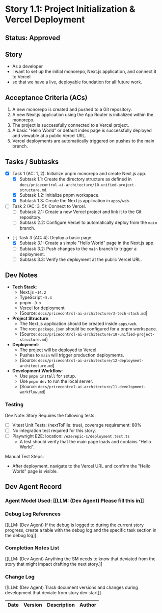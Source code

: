 # Story 1.1: Project Initialization & Vercel Deployment

## Status: Approved

## Story

- As a developer
- I want to set up the initial monorepo, Next.js application, and connect it to Vercel
- so that we have a live, deployable foundation for all future work.

## Acceptance Criteria (ACs)

1.  A new monorepo is created and pushed to a Git repository.
2.  A new Next.js application using the App Router is initialized within the monorepo.
3.  The project is successfully connected to a Vercel project.
4.  A basic "Hello World" or default index page is successfully deployed and viewable at a public Vercel URL.
5.  Vercel deployments are automatically triggered on pushes to the main branch.

## Tasks / Subtasks

- [x] Task 1 (AC: 1, 2): Initialize pnpm monorepo and create Next.js app.
  - [x] Subtask 1.1: Create the directory structure as defined in `docs/pricecontrol-ai-architecture/10-unified-project-structure.md`.
  - [x] Subtask 1.2: Initialize pnpm workspace.
  - [x] Subtask 1.3: Create the Next.js application in `apps/web`.
- [ ] Task 2 (AC: 3, 5): Connect to Vercel.
  - [ ] Subtask 2.1: Create a new Vercel project and link it to the Git repository.
  - [ ] Subtask 2.2: Configure Vercel to automatically deploy from the `main` branch.
- [-] Task 3 (AC: 4): Deploy a basic page.
  - [x] Subtask 3.1: Create a simple "Hello World" page in the Next.js app.
  - [ ] Subtask 3.2: Push changes to the `main` branch to trigger a deployment.
  - [ ] Subtask 3.3: Verify the deployment at the public Vercel URL.

## Dev Notes

- **Tech Stack**:
  - Next.js `~14.2`
  - TypeScript `~5.4`
  - pnpm `~9.x`
  - Vercel for deployment
  - [Source: `docs/pricecontrol-ai-architecture/3-tech-stack.md`]
- **Project Structure**:
  - The Next.js application should be created inside `apps/web`.
  - The root `package.json` should be configured for a pnpm workspace.
  - [Source: `docs/pricecontrol-ai-architecture/10-unified-project-structure.md`]
- **Deployment**:
  - The project will be deployed to Vercel.
  - Pushes to `main` will trigger production deployments.
  - [Source: `docs/pricecontrol-ai-architecture/12-deployment-architecture.md`]
- **Development Workflow**:
  - Use `pnpm install` for setup.
  - Use `pnpm dev` to run the local server.
  - [Source: `docs/pricecontrol-ai-architecture/11-development-workflow.md`]

### Testing

Dev Note: Story Requires the following tests:
- [ ] Vitest Unit Tests: (nextToFile: true), coverage requirement: 80%
- [ ] No integration test required for this story.
- [ ] Playwright E2E: location: `/e2e/epic-1/deployment.test.ts`
  - A test should verify that the main page loads and contains "Hello World".

Manual Test Steps:
- After deployment, navigate to the Vercel URL and confirm the "Hello World" page is visible.

## Dev Agent Record

### Agent Model Used: [[LLM: (Dev Agent) Please fill this in]]

### Debug Log References
[[LLM: (Dev Agent) If the debug is logged to during the current story progress, create a table with the debug log and the specific task section in the debug log]]

### Completion Notes List
[[LLM: (Dev Agent) Anything the SM needs to know that deviated from the story that might impact drafting the next story.]]

### Change Log
[[LLM: (Dev Agent) Track document versions and changes during development that deviate from story dev start]]

| Date | Version | Description | Author |
| :--- | :------ | :---------- | :----- |
